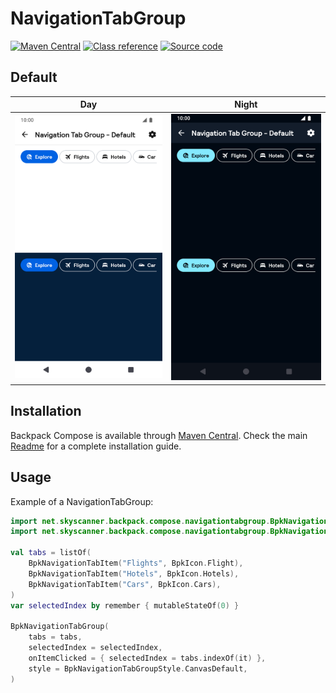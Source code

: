 # NavigationTabGroup

[![Maven Central](https://img.shields.io/maven-central/v/net.skyscanner.backpack/backpack-compose)](https://search.maven.org/artifact/net.skyscanner.backpack/backpack-compose)
[![Class reference](https://img.shields.io/badge/Class%20reference-Android-blue)](https://backpack.github.io/android/backpack-compose/net.skyscanner.backpack.compose.navigationtabgroup)
[![Source code](https://img.shields.io/badge/Source%20code-GitHub-lightgrey)](https://github.com/backpack/android/tree/main/backpack-compose/src/main/kotlin/net/skyscanner/backpack/compose/navigationtabgroup)

## Default

| Day | Night |
| --- | --- |
| <img src="https://raw.githubusercontent.com/backpack/android/main/docs/compose/NavigationTabGroup/screenshots/default.png" alt="NavigationTabGroup component" width="375" /> | <img src="https://raw.githubusercontent.com/backpack/android/main/docs/compose/NavigationTabGroup/screenshots/default_dm.png" alt="NavigationTabGroup component - dark mode" width="375" /> |

## Installation

Backpack Compose is available through [Maven Central](https://search.maven.org/artifact/net.skyscanner.backpack/backpack-compose). Check the main [Readme](https://github.com/skyscanner/backpack-android#installation) for a complete installation guide.

## Usage

Example of a NavigationTabGroup:

```Kotlin
import net.skyscanner.backpack.compose.navigationtabgroup.BpkNavigationTabGroup
import net.skyscanner.backpack.compose.navigationtabgroup.BpkNavigationTabItem

val tabs = listOf(
    BpkNavigationTabItem("Flights", BpkIcon.Flight),
    BpkNavigationTabItem("Hotels", BpkIcon.Hotels),
    BpkNavigationTabItem("Cars", BpkIcon.Cars),
)
var selectedIndex by remember { mutableStateOf(0) }

BpkNavigationTabGroup(
    tabs = tabs,
    selectedIndex = selectedIndex,
    onItemClicked = { selectedIndex = tabs.indexOf(it) },
    style = BpkNavigationTabGroupStyle.CanvasDefault,
)
```
